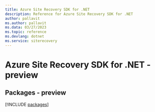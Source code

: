```yaml
---
title: Azure Site Recovery SDK for .NET
description: Reference for Azure Site Recovery SDK for .NET
author: pallavit
ms.author: pallavit
ms.data: 03/27/2023
ms.topic: reference
ms.devlang: dotnet
ms.service: siterecovery
---
```

# Azure Site Recovery SDK for .NET - preview
## Packages - preview
[!INCLUDE [packages](site-recovery-index.md)]